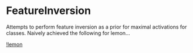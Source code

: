 # FeatureInversion

Attempts to perform feature inversion as a prior for maximal activations for
classes. Naively achieved the following for lemon...

[!lemon](./images/lemon_generated.png)

